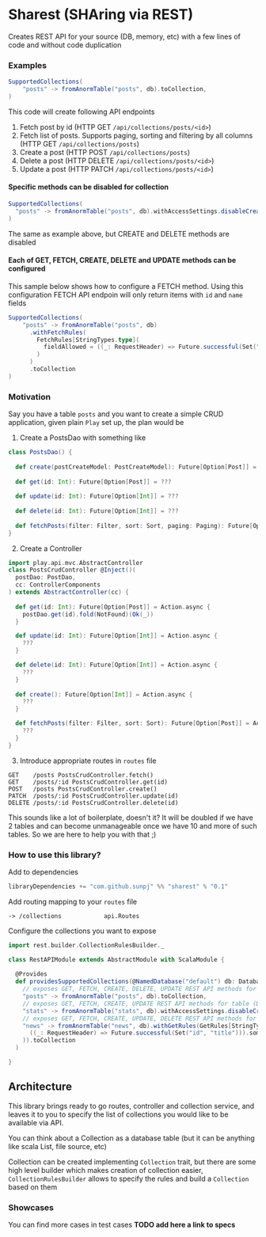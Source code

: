 # Sharest (SHAring via REST)

Creates REST API for your source (DB, memory, etc) with a few lines of code and without code duplication

### Examples

```scala
SupportedCollections(
    "posts" -> fromAnormTable("posts", db).toCollection,
)
```
This code will create following API endpoints    
1. Fetch post by id (HTTP GET `/api/collections/posts/<id>`) 
2. Fetch list of posts. Supports paging, sorting and filtering by all columns (HTTP GET `/api/collections/posts`) 
3. Create a post (HTTP POST `/api/collections/posts`)
4. Delete a post (HTTP DELETE `/api/collections/posts/<id>`)
5. Update a post (HTTP PATCH `/api/collections/posts/<id>`)  

#### Specific methods can be disabled for collection

```scala
SupportedCollections(
  "posts" -> fromAnormTable("posts", db).withAccessSettings.disableCreate().disableDelete().toCollection,
)
```
The same as example above, but CREATE and DELETE methods are disabled

#### Each of GET, FETCH, CREATE, DELETE and UPDATE methods can be configured

This sample below shows how to configure a FETCH method. Using this configuration FETCH API endpoin
will only return items with `id` and `name` fields
```scala
SupportedCollections(
    "posts" -> fromAnormTable("posts", db)
      .withFetchRules(
        FetchRules[StringTypes.type](
          fieldAllowed = ((_: RequestHeader) => Future.successful(Set("id", "name"))).some
        )
      )
      .toCollection
)
```

### Motivation

Say you have a table `posts` and you want to create a simple CRUD application,
given plain `Play` set up, the plan would be
1. Create a PostsDao with something like 
```scala
class PostsDao() {
  
  def create(postCreateModel: PostCreateModel): Future[Option[Post]] = ???
  
  def get(id: Int): Future[Option[Post]] = ???
  
  def update(id: Int): Future[Option[Int]] = ???
  
  def delete(id: Int): Future[Option[Int]] = ???
  
  def fetchPosts(filter: Filter, sort: Sort, paging: Paging): Future[Option[Post]] = ???
}
```

2. Create a Controller 
```scala
import play.api.mvc.AbstractController
class PostsCrudController @Inject()(
  postDao: PostDao,
  cc: ControllerComponents
) extends AbstractController(cc) {
  
  def get(id: Int): Future[Option[Post]] = Action.async {
    postDao.get(id).fold(NotFound)(Ok(_))
  }

  def update(id: Int): Future[Option[Int]] = Action.async {
    ???
  }

  def delete(id: Int): Future[Option[Int]] = Action.async {
    ???
  }
  
  def create(): Future[Option[Int]] = Action.async {
    ???
  }

  def fetchPosts(filter: Filter, sort: Sort): Future[Option[Post]] = Action.async {
    ???
  }
}
```

3. Introduce appropriate routes in `routes` file
```
GET    /posts PostsCrudController.fetch()
GET    /posts/:id PostsCrudController.get(id)
POST   /posts PostsCrudController.create()
PATCH  /posts/:id PostsCrudController.update(id)
DELETE /posts/:id PostsCrudController.delete(id)
```

This sounds like a lot of boilerplate, doesn't it? 
It will be doubled if we have 2 tables and can become unmanageable once we have 
10 and more of such tables. So we are here to help you with that ;)

### How to use this library?
Add to dependencies 
```sbt
libraryDependencies += "com.github.sunpj" %% "sharest" % "0.1"
```

Add routing mapping to your `routes` file

```
-> /collections            api.Routes
```

Configure the collections you want to expose

```scala
import rest.builder.CollectionRulesBuilder._

class RestAPIModule extends AbstractModule with ScalaModule {
  
  @Provides
  def providesSupportedCollections(@NamedDatabase("default") db: Database)(implicit ec: ExecutionContext) = SupportedCollections(
    // exposes GET, FETCH, CREATE, DELETE, UPDATE REST API methods for table
    "posts" -> fromAnormTable("posts", db).toCollection,
    // exposes GET, FETCH, CREATE, UPDATE REST API methods for table (DELETE method is disabled)
    "stats" -> fromAnormTable("stats", db).withAccessSettings.disableCreate().disableDelete().toCollection,
    // exposes GET, FETCH, CREATE, UPDATE, DELETE REST API methods for table, while GET method will expose only id and title fields
    "news" -> fromAnormTable("news", db).withGetRules(GetRules[StringTypes.type](
      ((_: RequestHeader) => Future.successful(Set("id", "title"))).some,
    )).toCollection
  )

}
```

## Architecture   

This library brings ready to go routes, controller and collection service, and
leaves it to you to specify the list of collections you would like to be available via API.

You can think about a Collection as a database table (but it can be anything like scala List, file source, etc)

Collection can be created implementing `Collection` trait, but there are some high level builder
which makes creation of collection easier, `CollectionRulesBuilder` allows to specify the rules and build a `Collection` based on them 

### Showcases

You can find more cases in test cases **TODO add here a link to specs**
